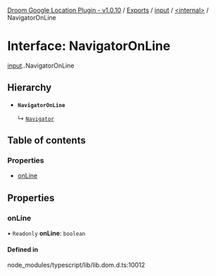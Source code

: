 [Droom Google Location Plugin - v1.0.10](../README.md) / [Exports](../modules.md) / [input](../modules/input.md) / [<internal\>](../modules/input._internal_.md) / NavigatorOnLine

# Interface: NavigatorOnLine

[input](../modules/input.md).[<internal>](../modules/input._internal_.md).NavigatorOnLine

## Hierarchy

- **`NavigatorOnLine`**

  ↳ [`Navigator`](input._internal_.Navigator.md)

## Table of contents

### Properties

- [onLine](input._internal_.NavigatorOnLine.md#online)

## Properties

### onLine

• `Readonly` **onLine**: `boolean`

#### Defined in

node_modules/typescript/lib/lib.dom.d.ts:10012
